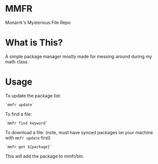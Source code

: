# MMFR
Monarrk's Mysterious File Repo

# What is This?
A simple package manager mostly made for messing around during my math class.

# Usage
To update the package list:

	`mmfr update`

To find a file:

	`mmfr find keyword`

To download a file:
(note, must have synced packages on your machine with `mmfr update` first)

	`mmfr get ${package}`
	
This will add the package to mmfr/bin.

